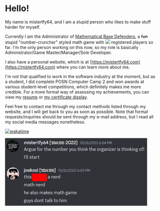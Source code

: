 # Hello! 
My name is mistertfy64, and I am a stupid person who likes to make stuff harder for myself.

Currently I am the Administrator of [Mathematical Base Defenders](https://mathematicalbasedefenders.com), a ~~fun~~ stupid "number-cruncher" styled math game with <img src="https://img.shields.io/badge/dynamic/json?label=%e2%80%8b&query=usersRegistered&url=https%3A%2F%2Fmathematicalbasedefenders.com%2Fapi%2Fmetadata"> registered players so far. I'm the only person working on this now, so my role is basically Administrator/Game Master/Manager/Sole Developer.

I also have a personal website, which is at [https://mistertfy64.com](https://mistertfy64.com) where you can learn more about me.

I'm not that qualified to work in the software industry at the moment, but as a student, I did complete POSN Computer Camp 2 and won awards at various student-level competitions, which definitely makes me more credible. For a more formal way of assessing my achievements, you can view my [resume](https://storage.mistertfy64.com/resume.pdf) or [my certificate display](https://content.mistertfy64.com/portfolio/).

Feel free to contact me through my contact methods listed through my website, and I will get back to you as soon as possible. Note that formal requests/inquiries should be sent through my e-mail address, but I read all my social media messages nonetheless.

[![wakatime](https://wakatime.com/badge/user/48729117-f325-4248-81f4-81537be2c18c.svg)](https://wakatime.com/@48729117-f325-4248-81f4-81537be2c18c)

![Math Game Creator](math-game-creator-moment.png) 
